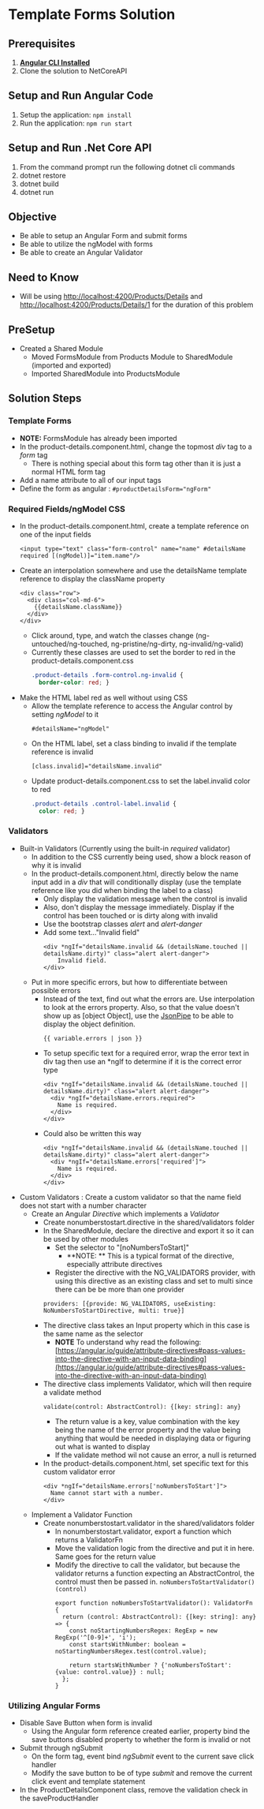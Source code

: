 # Template Forms Solution

## Prerequisites
1. **[Angular CLI Installed](https://github.com/angular/angular-cli#installation)**
1. Clone the solution to NetCoreAPI

## Setup and Run Angular Code
1. Setup the application: `npm install`
1. Run the application: `npm run start`

## Setup and Run .Net Core API
1. From the command prompt run the following dotnet cli commands
1. dotnet restore
1. dotnet build
1. dotnet run

## Objective
   * Be able to setup an Angular Form and submit forms
   * Be able to utilize the ngModel with forms
   * Be able to create an Angular Validator
   
## Need to Know
  * Will be using [http://localhost:4200/Products/Details](http://localhost:4200/Products/Details) and [http://localhost:4200/Products/Details/1](http://localhost:4200/Products/Details/1) for the duration of this problem

## PreSetup
  * Created a Shared Module
    * Moved FormsModule from Products Module to SharedModule (imported and exported)
    * Imported SharedModule into ProductsModule   
   
## Solution Steps
### Template Forms
  * **NOTE:** FormsModule has already been imported
  * In the product-details.component.html, change the topmost _div_ tag to a _form_ tag
    * There is nothing special about this form tag other than it is just a normal HTML form tag
  * Add a name attribute to all of our input tags
  * Define the form as angular : `#productDetailsForm="ngForm"`
     
### Required Fields/ngModel CSS
  * In the product-details.component.html, create a template reference on one of the input fields
    ```angular2html
    <input type="text" class="form-control" name="name" #detailsName required [(ngModel)]="item.name"/>
    ```
  * Create an interpolation somewhere and use the detailsName template reference to display the className property
    ```angular2html
    <div class="row">
      <div class="col-md-6">
        {{detailsName.className}}
      </div>
    </div>
    ```
    * Click around, type, and watch the classes change (ng-untouched/ng-touched, ng-pristine/ng-dirty, ng-invalid/ng-valid)
    * Currently these classes are used to set the border to red in the product-details.component.css
      ```css
      .product-details .form-control.ng-invalid {
        border-color: red; }
      ```
  * Make the HTML label red as well without using CSS
    * Allow the template reference to access the Angular control by setting _ngModel_ to it
      ```angular2html
      #detailsName="ngModel"
      ```
    * On the HTML label, set a class binding to invalid if the template reference is invalid
      ```angular2html
      [class.invalid]="detailsName.invalid"
      ```
    * Update product-details.component.css to set the label.invalid color to red
      ```css
      .product-details .control-label.invalid {
        color: red; }
      ```
     
### Validators
  * Built-in Validators (Currently using the built-in _required_ validator)
    * In addition to the CSS currently being used, show a block reason of why it is invalid
    * In the product-details.component.html, directly below the name input add in a _div_ that will conditionally display (use the template reference like you did when binding the label to a class)
      * Only display the validation message when the control is invalid
      * Also, don't display the message immediately. Display if the control has been touched or is dirty along with invalid
      * Use the bootstrap classes _alert_ and _alert-danger_ 
      * Add some text..."Invalid field"
        ```angular2html
        <div *ngIf="detailsName.invalid && (detailsName.touched || detailsName.dirty)" class="alert alert-danger">
            Invalid field.
        </div>
        ```
    * Put in more specific errors, but how to differentiate between possible errors
      * Instead of the text, find out what the errors are. Use interpolation to look at the errors property. Also, so that the value doesn't show up as [object Object], use the [JsonPipe](https://angular.io/api/common/JsonPipe) to be able to display the object definition.  
        ```angular2html
        {{ variable.errors | json }}
        ```
      * To setup specific text for a required error, wrap the error text in div tag then use an *ngIf to determine if it is the correct error type
        ```angular2html
        <div *ngIf="detailsName.invalid && (detailsName.touched || detailsName.dirty)" class="alert alert-danger">
          <div *ngIf="detailsName.errors.required">
            Name is required.
          </div>
        </div>
        ```
      * Could also be written this way
        ```angular2html
        <div *ngIf="detailsName.invalid && (detailsName.touched || detailsName.dirty)" class="alert alert-danger">
          <div *ngIf="detailsName.errors['required']">
            Name is required.
          </div>
        </div>
        ```
  * Custom Validators : Create a custom validator so that the name field does not start with a number character
    * Create an Angular _Directive_ which implements a _Validator_
      * Create nonumberstostart.directive in the shared/validators folder
      * In the SharedModule, declare the directive and export it so it can be used by other modules
    	* Set the selector to "[noNumbersToStart]"
    	  * **NOTE: ** This is a typical format of the directive, especially attribute directives
    	* Register the directive with the NG_VALIDATORS provider, with using this directive as an existing class and set to multi since there can be be more than one provider
        ```angular2html
        providers: [{provide: NG_VALIDATORS, useExisting: NoNumbersToStartDirective, multi: true}]
        ```
      * The directive class takes an Input property which in this case is the same name as the selector
        * **NOTE** To understand why read the following: [https://angular.io/guide/attribute-directives#pass-values-into-the-directive-with-an-input-data-binding](https://angular.io/guide/attribute-directives#pass-values-into-the-directive-with-an-input-data-binding)
      * The directive class implements Validator, which will then require a validate method
        ```angular2html
        validate(control: AbstractControl): {[key: string]: any}
        ```        
        * The return value is a key, value combination with the key being the name of the error property and the value being anything that would be needed in displaying data or figuring out what is wanted to display
        * If the validate method wil not cause an error, a null is returned
      * In the product-details.component.html, set specific text for this custom validator error
        ```angular2html
        <div *ngIf="detailsName.errors['noNumbersToStart']">
          Name cannot start with a number.
        </div>
        ```
    * Implement a Validator Function
      * Create nonumberstostart.validator in the shared/validators folder
    	* In nonumberstostart.validator, export a function which returns a ValidatorFn
    	* Move the validation logic from the directive and put it in here. Same goes for the return value
    	* Modify the directive to call the validator, but because the validator returns a function expecting an AbstractControl, the control must then be passed in. `noNumbersToStartValidator()(control)`
          ```angular2html
          export function noNumbersToStartValidator(): ValidatorFn {
            return (control: AbstractControl): {[key: string]: any} => {
              const noStartingNumbersRegex: RegExp = new RegExp('^[0-9]+', 'i');
              const startsWithNumber: boolean = noStartingNumbersRegex.test(control.value);
          
              return startsWithNumber ? {'noNumbersToStart': {value: control.value}} : null;
            };
          }
          ```    	
    		    
### Utilizing Angular Forms
  * Disable Save Button when form is invalid
    * Using the Angular form reference created earlier, property bind the save buttons disabled property to whether the form is invalid or not
  * Submit through ngSubmit 
    * On the form tag, event bind _ngSubmit_ event to the current save click handler
    * Modify the save button to be of type _submit_ and remove the current click event and template statement
  * In the ProductDetailsComponent class, remove the validation check in the saveProductHandler
